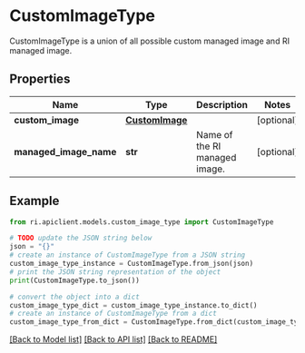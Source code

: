 # CustomImageType

CustomImageType is a union of all possible custom managed image and RI managed image.

## Properties

Name | Type | Description | Notes
------------ | ------------- | ------------- | -------------
**custom_image** | [**CustomImage**](CustomImage.md) |  | [optional] 
**managed_image_name** | **str** | Name of the RI managed image. | [optional] 

## Example

```python
from ri.apiclient.models.custom_image_type import CustomImageType

# TODO update the JSON string below
json = "{}"
# create an instance of CustomImageType from a JSON string
custom_image_type_instance = CustomImageType.from_json(json)
# print the JSON string representation of the object
print(CustomImageType.to_json())

# convert the object into a dict
custom_image_type_dict = custom_image_type_instance.to_dict()
# create an instance of CustomImageType from a dict
custom_image_type_from_dict = CustomImageType.from_dict(custom_image_type_dict)
```
[[Back to Model list]](../README.md#documentation-for-models) [[Back to API list]](../README.md#documentation-for-api-endpoints) [[Back to README]](../README.md)

